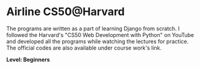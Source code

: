 # Airline CS50@Harvard

The programs are written as a part of learning Django from scratch. I followed the Harvard's "CS50 Web Development with Python" on YouTube and developed all the programs while watching the lectures for practice. The official codes are also available under course work's link.

<b>Level: Beginners
